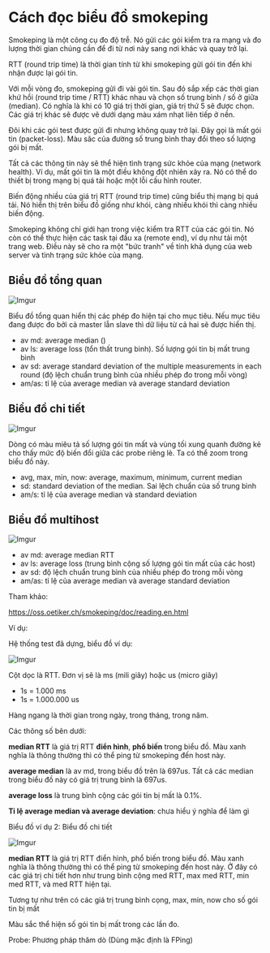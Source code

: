 # Cách đọc biểu đồ smokeping

Smokeping là một công cụ đo độ trễ. Nó gửi các gói kiểm tra ra mạng và đo lượng thời gian chúng cần để đi từ nơi này sang nơi khác và quay trở lại.

RTT (round trip time) là thời gian tính từ khi smokeping gửi gói tin đến khi nhận được lại gói tin. 

Với mỗi vòng đo, smokeping gửi đi vài gói tin. Sau đó sắp xếp các thời gian khứ hồi (round trip time / RTT) khác nhau và chọn số trung bình / số ở giữa (median). Có nghĩa là khi có 10 giá trị thời gian, giá trị thứ 5 sẽ được chọn. Các giá trị khác sẽ được vẽ dưới dạng màu xám nhạt liên tiếp ở nền.

Đôi khi các gói test được gửi đi nhưng không quay trở lại. Đây gọi là mất gói tin (packet-loss). Màu săc của đường số trung bình thay đổi theo số lượng gói bị mất.

Tất cả các thông tin này sẽ thể hiện tình trạng sức khỏe của mạng (network health). Ví dụ, mất gói tin là một điều không đột nhiên xảy ra. Nó có thể do thiết bị trong mạng bị quá tải hoặc một lỗi cấu hình router. 

Biến động nhiều của giá trị RTT (round trip time) cũng biểu thị mạng bị quá tải. Nó hiển thị trên biểu đồ giống như khói, càng nhiều khói thì càng nhiều biến động.

Smokeping không chỉ giới hạn trong việc kiểm tra RTT của các gói tin. Nó còn có thể thực hiện các task tại đầu xa (remote end), ví dụ như tải một trang web. Điều này sẽ cho ra một "bức tranh" về tính khả dụng của web server và tình trạng sức khỏe của mạng.

## Biểu đồ tổng quan

![Imgur](https://i.imgur.com/u4FZSt0.png)

Biểu đồ tổng quan hiển thị các phép đo hiện tại cho mục tiêu. Nếu mục tiêu đang được đo bởi cả master lẫn slave thì dữ liệu từ cả hai sẽ được hiển thị.

- av md: average median () 
- av ls: average loss (tổn thất trung bình). Số lượng gói tin bị mất trung bình
- av sd: average standard deviation of the multiple measurements in each round (độ lệch chuẩn trung bình của nhiều phép đo trong mỗi vòng)
- am/as: tỉ lệ của average median và average standard deviation

## Biểu đồ chi tiết

![Imgur](https://i.imgur.com/LIZwkZz.png)

Dòng có màu miêu tả số lượng gói tin mất và vùng tối xung quanh đường kẻ cho thấy mức độ biến đổi giữa các probe riêng lẻ. Ta có thể zoom trong biểu đồ này.

- avg, max, min, now: average, maximum, minimum, current median
- sd: standard deviation of the median. Sai lệch chuẩn của số trung bình
- am/s: tỉ lệ của average median và standard deviation

## Biểu đồ multihost

![Imgur](https://i.imgur.com/cRo5nzd.png)

- av md: average median RTT
- av ls: average loss (trung bình cộng số lượng gói tin mất của các host)
- av sd: độ lệch chuẩn trung bình của nhiều phép đo trong mỗi vòng
- am/as: tỉ lệ của average median và average standard deviation

Tham khảo: 

https://oss.oetiker.ch/smokeping/doc/reading.en.html

Ví dụ: 

Hệ thống test đã dựng, biểu đồ ví dụ:

![Imgur](https://i.imgur.com/tMyKx8W.png)

Cột dọc là RTT. Đơn vị sẽ là ms (mili giây) hoặc us (micro giây)

- 1s = 1.000 ms
- 1s = 1.000.000 us

Hàng ngang là thời gian trong ngày, trong tháng, trong năm.

Các thông số bên dưới:

**median RTT** là giá trị RTT **điển hình**, **phổ biến** trong biểu đồ. Màu xanh nghĩa là thông thường thì có thể ping từ smokeping đến host này.

**average median** là av md, trong biểu đồ trên là 697us. Tất cả các median trong biểu đồ này có giá trị trung bình là 697us.

**average loss** là trung bình cộng các gói tin bị mất là 0.1%.

**Tỉ lệ average median và average deviation**: chưa hiểu ý nghĩa để làm gì

Biểu đồ ví dụ 2: Biểu đồ chi tiết

![Imgur](https://i.imgur.com/tqVaiAL.png)

**median RTT** là giá trị RTT điển hình, phổ biến trong biểu đồ. Màu xanh nghĩa là thông thường thì có thể ping từ smokeping đến host này. Ở đây có các giá trị chi tiết hơn như trung bình cộng med RTT, max med RTT, min med RTT, và med RTT hiện tại.

Tương tự như trên có các giá trị trung bình cọng, max, min, now cho số gói tin bị mất

Màu sắc thể hiện số gói tin bị mất trong các lần đo.

Probe: Phương pháp thăm dò (Dùng mặc định là FPing)